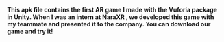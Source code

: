 **This apk file contains the first AR game I made with the Vuforia package in Unity. When I was an intern at NaraXR , we developed this game with my teammate and presented it to the company. You can download our game and try it!**
